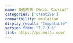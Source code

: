 ```yaml
---
name: 美图秀秀 (Meitu Xiuxiu)"
categories: ['creative']
compatibility: emulation
display_result: "Compatible"
version_from: "7.7.3.6"
link: https://pc.meitu.com/
---
```

